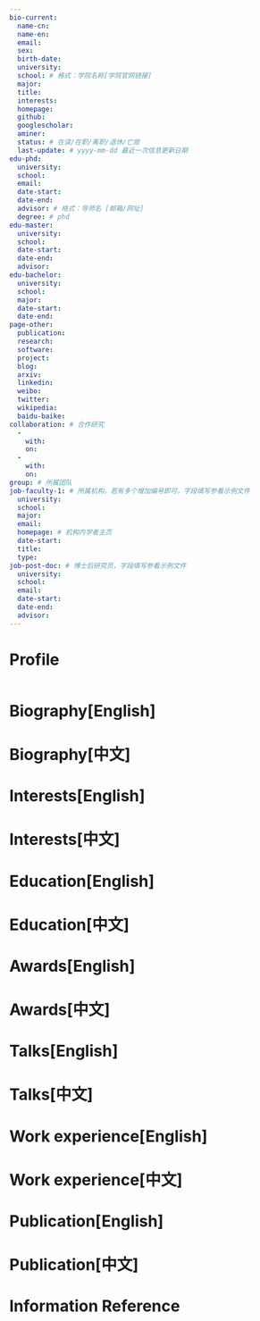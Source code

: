 ```yaml
---
bio-current:
  name-cn: 
  name-en: 
  email: 
  sex: 
  birth-date: 
  university: 
  school: # 格式：学院名称[学院官网链接]
  major: 
  title: 
  interests: 
  homepage: 
  github: 
  googlescholar: 
  aminer: 
  status: # 在读/在职/离职/退休/亡故
  last-update: # yyyy-mm-dd 最近一次信息更新日期
edu-phd:
  university: 
  school: 
  email: 
  date-start: 
  date-end: 
  advisor: # 格式：导师名 [邮箱/网址]
  degree: # phd
edu-master:
  university: 
  school: 
  date-start: 
  date-end: 
  advisor:
edu-bachelor:
  university: 
  school: 
  major: 
  date-start: 
  date-end: 
page-other:
  publication: 
  research: 
  software: 
  project: 
  blog: 
  arxiv: 
  linkedin: 
  weibo:
  twitter:
  wikipedia:
  baidu-baike:
collaboration: # 合作研究
  - 
    with: 
    on: 
  - 
    with: 
    on: 
group: # 所属团队
job-faculty-1: # 所属机构，若有多个增加编号即可，字段填写参看示例文件
  university: 
  school: 
  major: 
  email: 
  homepage: # 机构内学者主页
  date-start: 
  title: 
  type: 
job-post-doc: # 博士后研究员，字段填写参看示例文件
  university: 
  school: 
  email: 
  date-start: 
  date-end: 
  advisor: 
---
```


# Profile

![]()

# Biography[English]

# Biography[中文]

# Interests[English]

# Interests[中文]

# Education[English]

# Education[中文]

# Awards[English]

# Awards[中文]

# Talks[English]

# Talks[中文]

# Work experience[English]

# Work experience[中文]

# Publication[English]

# Publication[中文]

# Information Reference
